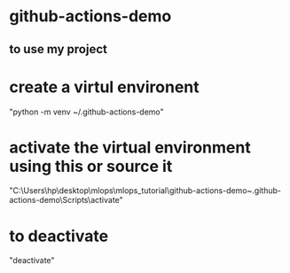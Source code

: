 # github-actions-demo

## to use my project

# create a virtul environent
"python -m venv ~/.github-actions-demo"

# activate the virtual environment using this or source it 
"C:\Users\hp\desktop\mlops\mlops_tutorial\github-actions-demo\~\.github-actions-demo\Scripts\activate"

# to deactivate
"deactivate"